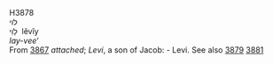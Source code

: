 <body>
  <p>H3878<br>  לוי  <br> לֵוִי  ‎  lêvı̂y  <br><i>lay-vee‘ </i><br>From <a href="h3867.htm">3867</a>  <i>attached</i>; <i>Levi</i>, a son of Jacob: - Levi. See also <a href="h3879.htm">3879</a>  <a href="h3881.htm">3881</a> <br></p>
 </body>